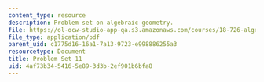 ```yaml
---
content_type: resource
description: Problem set on algebraic geometry.
file: https://ol-ocw-studio-app-qa.s3.amazonaws.com/courses/18-726-algebraic-geometry-spring-2009/4af73b3454165e893d3b2ef901b6bfa8_MIT18_726s09_pset11.pdf
file_type: application/pdf
parent_uid: c1775d16-16a1-7a13-9723-e998886255a3
resourcetype: Document
title: Problem Set 11
uid: 4af73b34-5416-5e89-3d3b-2ef901b6bfa8
---
```

